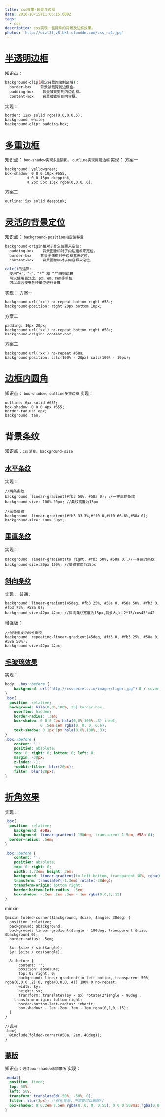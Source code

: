 ```yaml
---
title: css效果-背景与边框
date: 2016-10-15T11:05:15.000Z
tags:
  - css
description: css实现一些特殊的背景及边框效果。
photos: 'http://oizt3fjv8.bkt.clouddn.com/css_no4.jpg'
---
```


# [半透明边框](http://play.csssecrets.io/translucent-borders)
知识点：

```bash
background-clip(规定背景的绘制区域)：
  border-box    背景被裁剪到边框盒。
  padding-box    背景被裁剪到内边距框。
  content-box    背景被裁剪到内容框。
```

实现：

```
border: 12px solid rgba(0,0,0,0.5);
background: white;
background-clip: padding-box;
```

# [多重边框](http://play.csssecrets.io/multiple-borders)
知识点： `box-shadow实现多重阴影。` `outline实现两层边框` 实现： 方案一

```
background: yellowgreen;
box-shadow: 0 0 0 10px #655,
          0 0 0 15px deeppink,
          0 2px 5px 15px rgba(0,0,0,.6);
```

方案二

```
outline: 5px solid deeppink;
```

# [灵活的背景定位](http://play.csssecrets.io/)
知识点： `background-position指定偏移量`

```bash
background-origin相对于什么位置来定位:
  padding-box    背景图像相对于内边距框来定位。
  border-box    背景图像相对于边框盒来定位。
  content-box    背景图像相对于内容框来定位。

calc()的运算:
  使用“+”、“-”、“*” 和 “/”四则运算
  可以使用百分比、px、em、rem等单位
  可以混合使用各种单位进行计算
```

实现： 方案一

```
background:url('xx') no-repeat bottom right #58a;
background-position: right 20px bottom 10px;
```

方案二

```
padding: 10px 20px;
background:url('xx') no-repeat bottom right #58a;
background-origin: content-box;
```

方案三

```
background:url('xx') no-repeat #58a;
background-position: calc(100% - 20px) calc(100% - 10px);
```

# [边框内圆角](http://play.csssecrets.io/inner-rounding)
知识点： `box-shadow、outline多重边框` 实现：

```
outline: 6px solid #655;
box-shadow: 0 0 0 4px #655;
border-radius: 8px;
background: tan;
```

# 背景条纹
知识点：`css渐变、background-size`

## [水平条纹](http://play.csssecrets.io/horizontal-stripes)
实现：

```
//两条条纹
background: linear-gradient(#fb3 50%, #58a 0); //一样高的条纹
background-size: 100% 30px; //条纹高度为15px

//三条条纹
background: linear-gradient(#fb3 33.3%,#ff0 0,#ff0 66.6%,#58a 0);
background-size: 100% 30px;
```

## [垂直条纹](http://play.csssecrets.io/vertical-stripes)
实现：

```
background: linear-gradient(to right, #fb3 50%, #58a 0);//一样宽的条纹
background-size:30px 100%; //条纹宽度为15px
```

## [斜向条纹](http://play.csssecrets.io/diagonal-stripes)
实现： 普通：

```
background: linear-gradient(45deg, #fb3 25%, #58a 0, #58a 50%, #fb3 0, #fb3 75%, #58a 0);
background-size:42px 42px; //斜向条纹宽度为15px,背景大小：2*15/cos45°=42
```

增强版：

```
//创建重复的线性渐变
background: repeating-linear-gradient(45deg, #fb3 0, #fb3 25%, #58a 0, #58a 50%);
background-size:42px 42px;
```

## [毛玻璃效果](http://play.csssecrets.io/frosted-glass)
实现：

```css
body, .box::before {
    background: url("http://csssecrets.io/images/tiger.jpg") 0 / cover fixed;
}
.box{
  position: relative;
  background: hsla(0,0%,100%,.25) border-box;
    overflow: hidden;
    border-radius: .3em;
    box-shadow: 0 0 0 1px hsla(0,0%,100%,.3) inset,
                0 .5em 1em rgba(0, 0, 0, 0.6);
    text-shadow: 0 1px 1px hsla(0,0%,100%,.3);
}
.box::before {
    content: '';
    position: absolute;
    top: 0; right: 0; bottom: 0; left: 0;
    margin: -30px;
    z-index: -1;
    -webkit-filter: blur(20px);
    filter: blur(20px);
}
```

# [折角效果](http://play.csssecrets.io/folded-corner-realistic)
实现：

```css
.box{
  position: relative;
    background: #58a;
    background: linear-gradient(-150deg, transparent 1.5em, #58a 0);
  border-radius: .5em;
}

.box::before {
    content: '';
    position: absolute;
    top: 0; right: 0;
    width: 1.73em; height: 3em;
    background: linear-gradient(to left bottom, transparent 50%, rgba(0,0,0,.2) 0, rgba(0,0,0,.4)) 100% 0 no-repeat;
    transform: translateY(-1.3em) rotate(-30deg);
    transform-origin: bottom right;
    border-bottom-left-radius: .5em;
    box-shadow: -.2em .2em .3em -.1em rgba(0,0,0,.15)
}
```

minxin

```less
@mixin folded-corner($background, $size, $angle: 30deg) {
  position: relative;
  background: $background;
  background: linear-gradient($angle - 180deg, transparent $size, $background 0);
  border-radius: .5em;

  $x: $size / sin($angle);
  $y: $size / cos($angle);

  &::before {
      content: '';
      position: absolute;
      top: 0; right: 0;
      background: linear-gradient(to left bottom, transparent 50%, rgba(0,0,0,.2) 0, rgba(0,0,0,.4)) 100% 0 no-repeat;
      width: $y;
      height: $x;
      transform: translateY($y - $x) rotate(2*$angle - 90deg);
    transform-origin: bottom right;
      border-bottom-left-radius: inherit;
      box-shadow: -.2em .2em .3em -.1em rgba(0,0,0,.15);
  }
}

//调用
.box{
  @include(folded-corner(#58a, 2em, 40deg));
}
```

## [蒙版](http://play.csssecrets.io/dimming-box-shadow)
知识点：`通过box-shadow添加蒙版`
实现：

```css
.modal{
  position: fixed;
  top: 50%;
  left: 50%;
  transform: translate3d(-50%, -50%, 0);
  filter: blur(3px); /*弱化背景，不需要可以删除*/
  box-shadow: 0 0.2em 0.5em rgba(0, 0, 0, 0.55), 0 0 0 50vmax rgba(0,0,0,.8);
}
```
